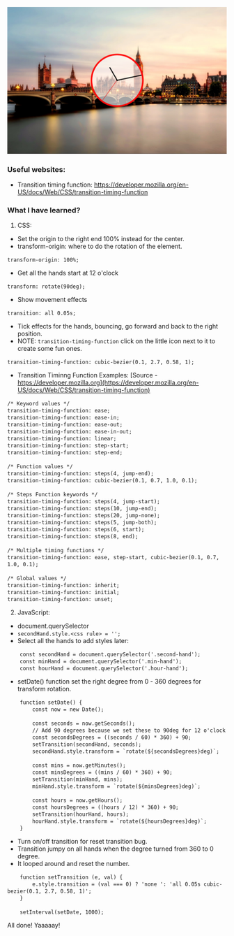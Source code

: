 ![image info](./asset/done.PNG)

### Useful websites:
- Transition timing function: https://developer.mozilla.org/en-US/docs/Web/CSS/transition-timing-function


### What I have learned?
1. CSS:
- Set the origin to the right end 100% instead for the center.
- transform-origin: where to do the rotation of the element.
```
transform-origin: 100%;
```

- Get all the hands start at 12 o'clock 
```
transform: rotate(90deg);
```

- Show movement effects
```
transition: all 0.05s;
```

- Tick effects for the hands, bouncing, go forward and back to the right position.
- NOTE: `transition-timing-function` click on the little icon next to it to create some fun ones.
```
transition-timing-function: cubic-bezier(0.1, 2.7, 0.58, 1);
```

- Transition Timinng Function Examples: [Source - https://developer.mozilla.org](https://developer.mozilla.org/en-US/docs/Web/CSS/transition-timing-function)

```
/* Keyword values */
transition-timing-function: ease;
transition-timing-function: ease-in;
transition-timing-function: ease-out;
transition-timing-function: ease-in-out;
transition-timing-function: linear;
transition-timing-function: step-start;
transition-timing-function: step-end;

/* Function values */
transition-timing-function: steps(4, jump-end);
transition-timing-function: cubic-bezier(0.1, 0.7, 1.0, 0.1);

/* Steps Function keywords */
transition-timing-function: steps(4, jump-start);
transition-timing-function: steps(10, jump-end);
transition-timing-function: steps(20, jump-none);
transition-timing-function: steps(5, jump-both);
transition-timing-function: steps(6, start);
transition-timing-function: steps(8, end);

/* Multiple timing functions */
transition-timing-function: ease, step-start, cubic-bezier(0.1, 0.7, 1.0, 0.1);

/* Global values */
transition-timing-function: inherit;
transition-timing-function: initial;
transition-timing-function: unset;
```

2. JavaScript:
- document.querySelector
- `secondHand.style.<css rule> = '';`
- Select all the hands to add styles later:

```
    const secondHand = document.querySelector('.second-hand');
    const minHand = document.querySelector('.min-hand');
    const hourHand = document.querySelector('.hour-hand');
```

- setDate() function set the right degree from 0 - 360 degrees for transform rotation.

```
    function setDate() {
        const now = new Date();

        const seconds = now.getSeconds();
        // Add 90 degrees because we set these to 90deg for 12 o'clock
        const secondsDegrees = ((seconds / 60) * 360) + 90;
        setTransition(secondHand, seconds);
        secondHand.style.transform = `rotate(${secondsDegrees}deg)`;
        
        const mins = now.getMinutes();
        const minsDegrees = ((mins / 60) * 360) + 90;
        setTransition(minHand, mins);
        minHand.style.transform = `rotate(${minsDegrees}deg)`;

        const hours = now.getHours();
        const hoursDegrees = ((hours / 12) * 360) + 90;
        setTransition(hourHand, hours);
        hourHand.style.transform = `rotate(${hoursDegrees}deg)`;
    }
```

- Turn on/off transition for reset transition bug.
- Transition jumpy on all hands when the degree turned from 360 to 0 degree.
- It looped around and reset the number.

```
    function setTransition (e, val) {
        e.style.transition = (val === 0) ? 'none ': 'all 0.05s cubic-bezier(0.1, 2.7, 0.58, 1)';
    }

    setInterval(setDate, 1000);
```

All done! Yaaaaay!
